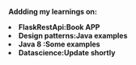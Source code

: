 <B>Addding my learnings on:<B>



<li>FlaskRestApi:Book APP</li>
<li>Design patterns:Java examples</li>
<li>Java 8 :Some examples</li>
<li>Datascience:Update shortly</li>

